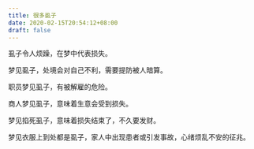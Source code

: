```yaml
---
title: 很多虱子
date: 2020-02-15T20:54:12+08:00
draft: false
---
```


虱子令人烦躁，在梦中代表损失。




梦见虱子，处境会对自己不利，需要提防被人暗算。




职员梦见虱子，有被解雇的危险。




商人梦见虱子，意味着生意会受到损失。




梦见掐死虱子，意味着损失结束了，不久要发财。




梦见衣服上到处都是虱子，家人中出现患者或引发事故，心绪烦乱不安的征兆。

